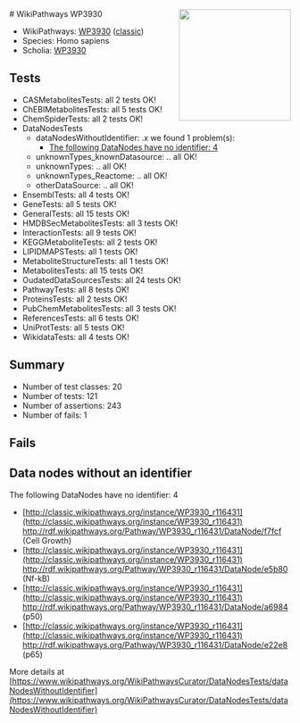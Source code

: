 <img style="float: right; width: 200px" src="https://upload.wikimedia.org/wikipedia/commons/thumb/8/83/Wplogo_with_text_500.png/640px-Wplogo_with_text_500.png" />
# WikiPathways WP3930

* WikiPathways: [WP3930](https://wikipathways.org/pathways/WP3930) ([classic](https://classic.wikipathways.org/instance/WP3930))
* Species: Homo sapiens
* Scholia: [WP3930](https://scholia.toolforge.org/wikipathways/WP3930)
## Tests
* CASMetabolitesTests: all 2 tests OK!
* ChEBIMetabolitesTests: all 5 tests OK!
* ChemSpiderTests: all 2 tests OK!
* DataNodesTests
    * dataNodesWithoutIdentifier: .x we found 1 problem(s):
        * [The following DataNodes have no identifier: 4](#d2d32fa3)
    * unknownTypes_knownDatasource: .. all OK!
    * unknownTypes: .. all OK!
    * unknownTypes_Reactome: .. all OK!
    * otherDataSource: .. all OK!
* EnsemblTests: all 4 tests OK!
* GeneTests: all 5 tests OK!
* GeneralTests: all 15 tests OK!
* HMDBSecMetabolitesTests: all 3 tests OK!
* InteractionTests: all 9 tests OK!
* KEGGMetaboliteTests: all 2 tests OK!
* LIPIDMAPSTests: all 1 tests OK!
* MetaboliteStructureTests: all 1 tests OK!
* MetabolitesTests: all 15 tests OK!
* OudatedDataSourcesTests: all 24 tests OK!
* PathwayTests: all 8 tests OK!
* ProteinsTests: all 2 tests OK!
* PubChemMetabolitesTests: all 3 tests OK!
* ReferencesTests: all 6 tests OK!
* UniProtTests: all 5 tests OK!
* WikidataTests: all 4 tests OK!


## Summary

* Number of test classes: 20
* Number of tests: 121
* Number of assertions: 243
* Number of fails: 1

## Fails

<a name="d2d32fa3" />

## Data nodes without an identifier

The following DataNodes have no identifier: 4

* [http://classic.wikipathways.org/instance/WP3930_r116431](http://classic.wikipathways.org/instance/WP3930_r116431) http://rdf.wikipathways.org/Pathway/WP3930_r116431/DataNode/f7fcf (Cell Growth)
* [http://classic.wikipathways.org/instance/WP3930_r116431](http://classic.wikipathways.org/instance/WP3930_r116431) http://rdf.wikipathways.org/Pathway/WP3930_r116431/DataNode/e5b80 (Nf-kB)
* [http://classic.wikipathways.org/instance/WP3930_r116431](http://classic.wikipathways.org/instance/WP3930_r116431) http://rdf.wikipathways.org/Pathway/WP3930_r116431/DataNode/a6984 (p50)
* [http://classic.wikipathways.org/instance/WP3930_r116431](http://classic.wikipathways.org/instance/WP3930_r116431) http://rdf.wikipathways.org/Pathway/WP3930_r116431/DataNode/e22e8 (p65)


More details at [https://www.wikipathways.org/WikiPathwaysCurator/DataNodesTests/dataNodesWithoutIdentifier](https://www.wikipathways.org/WikiPathwaysCurator/DataNodesTests/dataNodesWithoutIdentifier)

